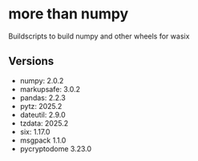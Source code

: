 # more than numpy
Buildscripts to build numpy and other wheels for wasix

## Versions

* numpy: 2.0.2
* markupsafe: 3.0.2
* pandas: 2.2.3
* pytz: 2025.2
* dateutil: 2.9.0
* tzdata: 2025.2
* six: 1.17.0
* msgpack 1.1.0
* pycryptodome 3.23.0
